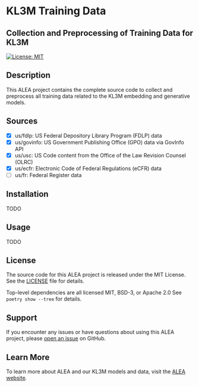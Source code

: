 # KL3M Training Data
## Collection and Preprocessing of Training Data for KL3M

[![License: MIT](https://img.shields.io/badge/License-MIT-yellow.svg)](https://opensource.org/licenses/MIT)

## Description

This ALEA project contains the complete source code to collect and preprocess all training data related to the
KL3M embedding and generative models.

## Sources
 * [x] us/fdlp: US Federal Depository Library Program (FDLP) data
 * [x] us/govinfo: US Government Publishing Office (GPO) data via GovInfo API
 * [x] us/usc: US Code content from the Office of the Law Revision Counsel (OLRC)
 * [x] us/ecfr: Electronic Code of Federal Regulations (eCFR) data
 * [ ] us/fr: Federal Register data

## Installation
TODO

## Usage
TODO

## License

The source code for this ALEA project is released under the MIT License. See the [LICENSE](LICENSE) file for details.

Top-level dependencies are all licensed MIT, BSD-3, or Apache 2.0  See `poetry show --tree` for details.

## Support

If you encounter any issues or have questions about using this ALEA project, please [open an issue](https://github.com/alea-institute/kl3m-data/issues) on GitHub.

## Learn More

To learn more about ALEA and our KL3M models and data, visit the [ALEA website](https://aleainstitute.ai/).
